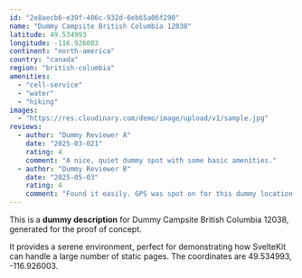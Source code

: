 ```yaml
---
id: "2e8aecb6-e39f-406c-932d-6eb65a06f290"
name: "Dummy Campsite British Columbia 12038"
latitude: 49.534993
longitude: -116.926003
continent: "north-america"
country: "canada"
region: "british-columbia"
amenities:
  - "cell-service"
  - "water"
  - "hiking"
images:
  - "https://res.cloudinary.com/demo/image/upload/v1/sample.jpg"
reviews:
  - author: "Dummy Reviewer A"
    date: "2025-03-021"
    rating: 4
    comment: "A nice, quiet dummy spot with some basic amenities."
  - author: "Dummy Reviewer B"
    date: "2025-05-03"
    rating: 4
    comment: "Found it easily. GPS was spot on for this dummy location."
---
```


This is a **dummy description** for Dummy Campsite British Columbia 12038, generated for the proof of concept.

It provides a serene environment, perfect for demonstrating how SvelteKit can handle a large number of static pages. The coordinates are 49.534993, -116.926003.
